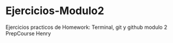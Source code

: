 # Ejercicios-Modulo2
Ejercicios practicos de Homework: Terminal, git y github modulo 2 PrepCourse Henry
